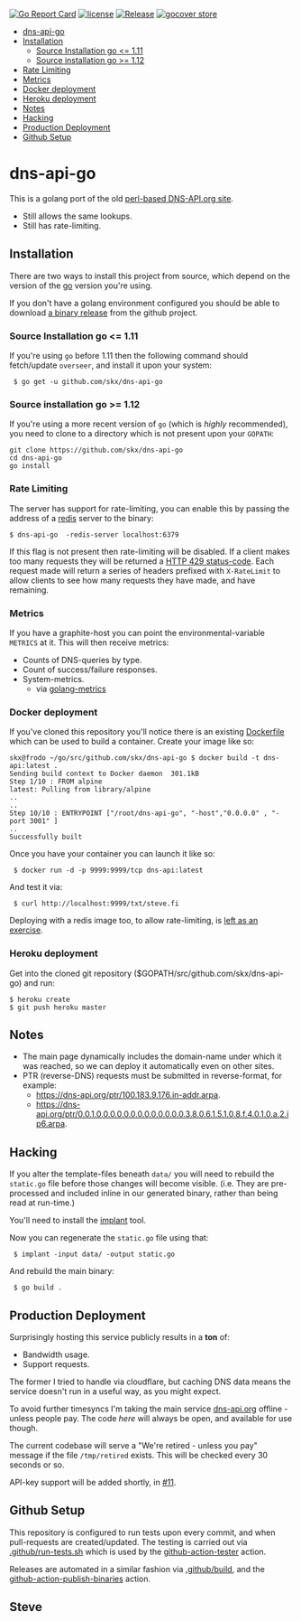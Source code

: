 [![Go Report Card](https://goreportcard.com/badge/github.com/skx/dns-api-go)](https://goreportcard.com/report/github.com/skx/dns-api-go)
[![license](https://img.shields.io/github/license/skx/dns-api-go.svg)](https://github.com/skx/dns-api-go/blob/master/LICENSE)
[![Release](https://img.shields.io/github/release/skx/dns-api-go.svg)](https://github.com/skx/dns-api-go/releases/latest)
[![gocover store](http://gocover.io/_badge/github.com/skx/dns-api-go)](http://gocover.io/github.com/skx/dns-api-go)



* [dns-api-go](#dns-api-go)
* [Installation](#installation)
  * [Source Installation go &lt;=  1.11](#source-installation-go---111)
  * [Source installation go  &gt;= 1.12](#source-installation-go---112)
* [Rate Limiting](#rate-limiting)
* [Metrics](#metrics)
* [Docker deployment](#docker-deployment)
* [Heroku deployment](#heroku-deployment)
* [Notes](#notes)
* [Hacking](#hacking)
* [Production Deployment](#production-deployment)
* [Github Setup](#github-setup)


# dns-api-go

This is a golang port of the old [perl-based DNS-API.org site](https://github.com/skx/dns-api.org/).

* Still allows the same lookups.
* Still has rate-limiting.


## Installation

There are two ways to install this project from source, which depend on the version of the [go](https://golang.org/) version you're using.

If you don't have a golang environment configured you should be able to download [a binary release](https://github.com/skx/dns-api-go/releases) from the github project.


### Source Installation go <=  1.11

If you're using `go` before 1.11 then the following command should fetch/update `overseer`, and install it upon your system:

     $ go get -u github.com/skx/dns-api-go


### Source installation go  >= 1.12

If you're using a more recent version of `go` (which is _highly_ recommended), you need to clone to a directory which is not present upon your `GOPATH`:

    git clone https://github.com/skx/dns-api-go
    cd dns-api-go
    go install




### Rate Limiting

The server has support for rate-limiting, you can enable this by passing the address of a [redis](https://redis.io/) server to the binary:

    $ dns-api-go  -redis-server localhost:6379

If this flag is not present then rate-limiting will be disabled.  If a client
makes too many requests they will be returned a [HTTP 429 status-code](https://httpstatuses.com/429).  Each request made will return a series of headers
prefixed with `X-RateLimit` to allow clients to see how many requests they
have made, and have remaining.



### Metrics

If you have a graphite-host you can point the environmental-variable `METRICS`
at it.  This will then receive metrics:

* Counts of DNS-queries by type.
* Count of success/failure responses.
* System-metrics.
   * via [golang-metrics](https://github.com/skx/golang-metrics)



### Docker deployment

If you've cloned this repository you'll notice there is an existing [Dockerfile](Dockerfile) which can be used to build a container.  Create your image like so:

    skx@frodo ~/go/src/github.com/skx/dns-api-go $ docker build -t dns-api:latest .
    Sending build context to Docker daemon  301.1kB
    Step 1/10 : FROM alpine
    latest: Pulling from library/alpine
    ..
    ..
    Step 10/10 : ENTRYPOINT ["/root/dns-api-go", "-host","0.0.0.0" , "-port 3001" ]
    ..
    Successfully built

Once you have your container you can launch it like so:

     $ docker run -d -p 9999:9999/tcp dns-api:latest

And test it via:

     $ curl http://localhost:9999/txt/steve.fi

Deploying with a redis image too, to allow rate-limiting, is [left as an exercise](https://blog.blindside.io/docker-compose-go-c2bb7bed0bab).


### Heroku deployment

Get into the cloned git repository ($GOPATH/src/github.com/skx/dns-api-go) and run:

    $ heroku create
    $ git push heroku master


## Notes

* The main page dynamically includes the domain-name under which it was reached,
so we can deploy it automatically even on other sites.
* PTR (reverse-DNS) requests must be submitted in reverse-format, for example:
  * https://dns-api.org/ptr/100.183.9.176.in-addr.arpa.
  * https://dns-api.org/ptr/0.0.1.0.0.0.0.0.0.0.0.0.0.0.0.0.3.8.0.6.1.5.1.0.8.f.4.0.1.0.a.2.ip6.arpa.


## Hacking

If you alter the template-files beneath `data/` you will need to rebuild the `static.go` file before those changes will become visible.  (i.e. They are pre-processed and included inline in our generated binary, rather than being read at run-time.)

You'll need to install the [implant](https://github.com/skx/implant) tool.

Now you can regenerate the `static.go` file using that:

     $ implant -input data/ -output static.go

And rebuild the main binary:

     $ go build .


## Production Deployment

Surprisingly hosting this service publicly results in a **ton** of:

* Bandwidth usage.
* Support requests.

The former I tried to handle via cloudflare, but caching DNS data means the service doesn't run in a useful way, as you might expect.

To avoid further timesyncs I'm taking the main service [dns-api.org](https://dns-api.org/) offline - unless people pay.  The code _here_ will always be open, and available for use though.

The current codebase will serve a "We're retired - unless you pay" message if the file `/tmp/retired` exists.  This will be checked every 30 seconds or so.

API-key support will be added shortly, in [#11](https://github.com/skx/dns-api-go/issues/11).



## Github Setup

This repository is configured to run tests upon every commit, and when pull-requests are created/updated.  The testing is carried out via [.github/run-tests.sh](.github/run-tests.sh) which is used by the [github-action-tester](https://github.com/skx/github-action-tester) action.

Releases are automated in a similar fashion via [.github/build](.github/build), and the [github-action-publish-binaries](https://github.com/skx/github-action-publish-binaries) action.


Steve
--
